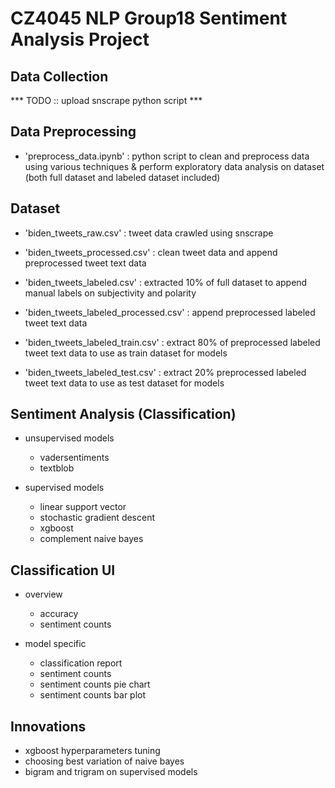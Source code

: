 # CZ4045 NLP Group18 Sentiment Analysis Project

## Data Collection
*** TODO :: upload snscrape python script ***


## Data Preprocessing
* 'preprocess_data.ipynb' : python script to clean and preprocess data using various techniques & perform exploratory data analysis on dataset (both full dataset and labeled dataset included)


## Dataset
* 'biden_tweets_raw.csv' : tweet data crawled using snscrape 

* 'biden_tweets_processed.csv' : clean tweet data and append preprocessed tweet text data 

* 'biden_tweets_labeled.csv' : extracted 10% of full dataset to append manual labels on subjectivity and polarity

* 'biden_tweets_labeled_processed.csv' : append preprocessed labeled tweet text data  

* 'biden_tweets_labeled_train.csv' : extract 80% of preprocessed labeled tweet text data  to use as train dataset for models

* 'biden_tweets_labeled_test.csv' : extract 20% preprocessed labeled tweet text data  to use as test dataset for models


## Sentiment Analysis (Classification)
* unsupervised models
    - vadersentiments
    - textblob

* supervised models
    - linear support vector 
    - stochastic gradient descent 
    - xgboost
    - complement naive bayes


## Classification UI
* overview 
    - accuracy
    - sentiment counts 

* model specific
    - classification report
    - sentiment counts
    - sentiment counts pie chart
    - sentiment counts bar plot


## Innovations
* xgboost hyperparameters tuning
* choosing best variation of naive bayes
* bigram and trigram on supervised models 

